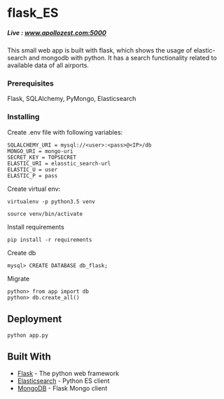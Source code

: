 # flask_ES

##### Live : www.apollozest.com:5000

This small web app is built with flask, which shows the usage of elastic-search and mongodb with python.
It has a search functionality related to available data of all airports.


### Prerequisites


Flask, SQLAlchemy, PyMongo, Elasticsearch

### Installing

Create .env file with following variables:

```
SQLALCHEMY_URI = mysql://<user>:<pass>@<IP>/db
MONGO_URI = mongo-uri
SECRET_KEY = TOPSECRET
ELASTIC_URI = elasstic_search-url
ELASTIC_U = user
ELASTIC_P = pass
```

Create virtual env:
```
virtualenv -p python3.5 venv

source venv/bin/activate
```

Install requirements

```
pip install -r requirements
```

Create db 

```
mysql> CREATE DATABASE db_flask;
```

Migrate 

```
python> from app import db
python> db.create_all()

```
## Deployment

```
python app.py
```

## Built With

* [Flask](http://flask.pocoo.org/) - The python web framework
* [Elasticsearch](https://elasticsearch-py.readthedocs.io/en/master/) - Python ES client
* [MongoDB](https://flask-pymongo.readthedocs.io/en/latest/) - Flask Mongo client




